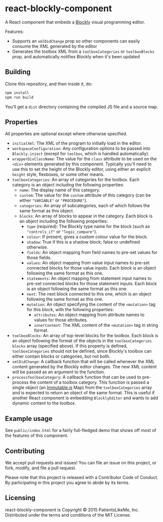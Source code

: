 # react-blockly-component

A React component that embeds a [Blockly](https://developers.google.com/blockly/) visual programming editor.

Features:

* Supports an `xmlDidChange` prop so other components can easily consume the XML generated by the editor
* Generates the toolbox XML from a `toolboxCategories` or `toolboxBlocks` prop, and automatically notifies Blockly when it's been updated

## Building

Clone this repository, and then inside it, do:

```bash
npm install
npm run build
```

You'll get a `dist` directory containing the compiled JS file and a source map.

## Properties

All properties are optional except where otherwise specified.

* `initialXml`: The XML of the program to initially load in the editor.
* `workspaceConfiguration`: Any configuration options to be passed into `Blockly.inject` (except for `toolbox`, which is handled automatically).
* `wrapperDivClassName`: The value for the `class` attribute to be used on the `<div>` elements generated by this component.  Typically you'll need to use this to set the height of the Blockly editor, using either an explicit `height` style, flexboxes, or some other means.
* `toolboxCategories`: An array of categories for the toolbox.  Each category is an object including the following properties:
  * `name`: The display name of this category.
  * `custom`: The value for the `custom` attribute of this category (can be either `"VARIABLE"` or `"PROCEDURE"`).
  * `categories`: An array of subcategories, each of which follows the same format as this object.
  * `blocks`: An array of blocks to appear in the category.  Each block is an object including the following properties:
    * `type` (required): The Blockly type name for the block (such as `"controls_if"` or `"logic_compare"`).
    * `colour`: If present, gives a custom colour value for the block.
    * `shadow`: True if this is a shadow block; false or undefined otherwise.
    * `fields`: An object mapping from field names to pre-set values for those fields.
    * `values`: An object mapping from value input names to pre-set connected blocks for those value inputs.  Each block is an object following the same format as this one.
    * `statements`: An object mapping from statement input names to pre-set connected blocks for those statement inputs.  Each block is an object following the same format as this one.
    * `next`: The next block connected to this one, which is an object following the same format as this one.
    * `mutation`: An object specifying the content of the `<mutation>` tag for this block, with the following properties:
      * `attributes`: An object mapping from attribute names to values for those attributes.
      * `innerContent`: The XML content of the `<mutation>` tag in string format.
* `toolboxBlocks`: An array of top-level blocks for the toolbox.  Each block is an object following the format of the objects in the `toolboxCategories` `blocks` array (specified above).  If this property is defined, `toolboxCategories` should not be defined, since Blockly's toolbox can either contain blocks or categories, but not both.
* `xmlDidChange`: A callback function that will be called whenever the XML content generated by the Blockly editor changes.  The new XML content will be passed as an argument to the function.
* `processToolboxCategory`: A callback function that can be used to pre-process the content of a toolbox category.  This function is passed a single object (an [Immutable.js](https://facebook.github.io/immutable-js/) Map) from the `toolboxCategories` array and is expected to return an object of the same format.  This is useful if another React component is embedding `BlocklyEditor` and wants to add dynamic content to the toolbox.

## Example usage

See `public/index.html` for a fairly full-fledged demo that shows off most of the features of this component.

## Contributing

We accept pull requests and issues!  You can file an issue on this project, or fork, modify, and file a pull request.

Please note that this project is released with a Contributor Code of Conduct. By participating in this project you agree to abide by its terms.

## Licensing

react-blockly-component is Copyright &copy; 2015 PatientsLikeMe, Inc.  Distributed under the terms and conditions of the MIT License.
